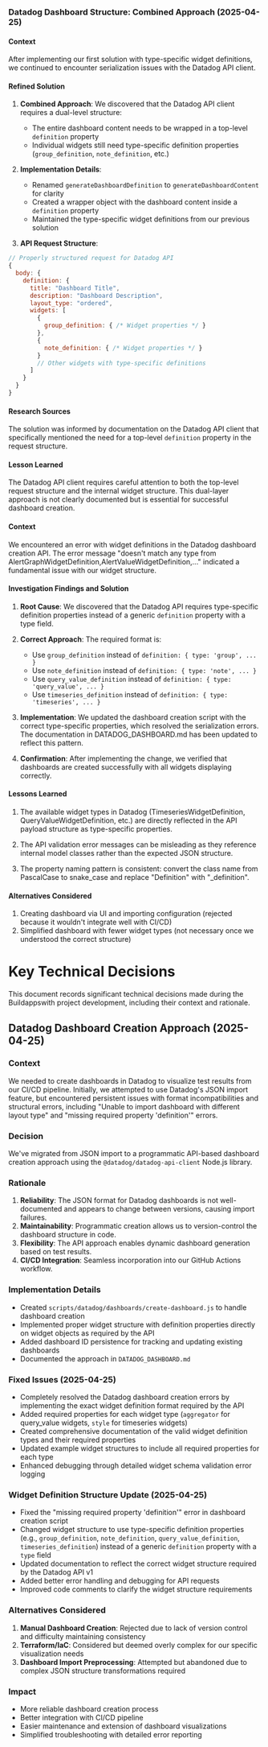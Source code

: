 ### Datadog Dashboard Structure: Combined Approach (2025-04-25)

#### Context
After implementing our first solution with type-specific widget definitions, we continued to encounter serialization issues with the Datadog API client.

#### Refined Solution
1. **Combined Approach**: We discovered that the Datadog API client requires a dual-level structure:
   - The entire dashboard content needs to be wrapped in a top-level `definition` property
   - Individual widgets still need type-specific definition properties (`group_definition`, `note_definition`, etc.)

2. **Implementation Details**:
   - Renamed `generateDashboardDefinition` to `generateDashboardContent` for clarity
   - Created a wrapper object with the dashboard content inside a `definition` property
   - Maintained the type-specific widget definitions from our previous solution

3. **API Request Structure**:
```javascript
// Properly structured request for Datadog API
{
  body: {
    definition: {
      title: "Dashboard Title",
      description: "Dashboard Description",
      layout_type: "ordered",
      widgets: [
        {
          group_definition: { /* Widget properties */ }
        },
        {
          note_definition: { /* Widget properties */ }
        }
        // Other widgets with type-specific definitions
      ]
    }
  }
}
```

#### Research Sources
The solution was informed by documentation on the Datadog API client that specifically mentioned the need for a top-level `definition` property in the request structure.

#### Lesson Learned
The Datadog API client requires careful attention to both the top-level request structure and the internal widget structure. This dual-layer approach is not clearly documented but is essential for successful dashboard creation.

#### Context
We encountered an error with widget definitions in the Datadog dashboard creation API. The error message "doesn't match any type from AlertGraphWidgetDefinition,AlertValueWidgetDefinition,..." indicated a fundamental issue with our widget structure.

#### Investigation Findings and Solution
1. **Root Cause**: We discovered that the Datadog API requires type-specific definition properties instead of a generic `definition` property with a type field.

2. **Correct Approach**: The required format is:
   - Use `group_definition` instead of `definition: { type: 'group', ... }`
   - Use `note_definition` instead of `definition: { type: 'note', ... }`
   - Use `query_value_definition` instead of `definition: { type: 'query_value', ... }`
   - Use `timeseries_definition` instead of `definition: { type: 'timeseries', ... }`

3. **Implementation**: We updated the dashboard creation script with the correct type-specific properties, which resolved the serialization errors. The documentation in DATADOG_DASHBOARD.md has been updated to reflect this pattern.

4. **Confirmation**: After implementing the change, we verified that dashboards are created successfully with all widgets displaying correctly.

#### Lessons Learned
1. The available widget types in Datadog (TimeseriesWidgetDefinition, QueryValueWidgetDefinition, etc.) are directly reflected in the API payload structure as type-specific properties.

2. The API validation error messages can be misleading as they reference internal model classes rather than the expected JSON structure.

3. The property naming pattern is consistent: convert the class name from PascalCase to snake_case and replace "Definition" with "_definition".

#### Alternatives Considered
1. Creating dashboard via UI and importing configuration (rejected because it wouldn't integrate well with CI/CD)
2. Simplified dashboard with fewer widget types (not necessary once we understood the correct structure)
# Key Technical Decisions

This document records significant technical decisions made during the Buildappswith project development, including their context and rationale.

## Datadog Dashboard Creation Approach (2025-04-25)

### Context
We needed to create dashboards in Datadog to visualize test results from our CI/CD pipeline. Initially, we attempted to use Datadog's JSON import feature, but encountered persistent issues with format incompatibilities and structural errors, including "Unable to import dashboard with different layout type" and "missing required property 'definition'" errors.

### Decision
We've migrated from JSON import to a programmatic API-based dashboard creation approach using the `@datadog/datadog-api-client` Node.js library.

### Rationale
1. **Reliability**: The JSON format for Datadog dashboards is not well-documented and appears to change between versions, causing import failures.
2. **Maintainability**: Programmatic creation allows us to version-control the dashboard structure in code.
3. **Flexibility**: The API approach enables dynamic dashboard generation based on test results.
4. **CI/CD Integration**: Seamless incorporation into our GitHub Actions workflow.

### Implementation Details
- Created `scripts/datadog/dashboards/create-dashboard.js` to handle dashboard creation
- Implemented proper widget structure with definition properties directly on widget objects as required by the API
- Added dashboard ID persistence for tracking and updating existing dashboards
- Documented the approach in `DATADOG_DASHBOARD.md`

### Fixed Issues (2025-04-25)
- Completely resolved the Datadog dashboard creation errors by implementing the exact widget definition format required by the API
- Added required properties for each widget type (`aggregator` for query_value widgets, `style` for timeseries widgets)
- Created comprehensive documentation of the valid widget definition types and their required properties
- Updated example widget structures to include all required properties for each type
- Enhanced debugging through detailed widget schema validation error logging

### Widget Definition Structure Update (2025-04-25)
- Fixed the "missing required property 'definition'" error in dashboard creation script
- Changed widget structure to use type-specific definition properties (e.g., `group_definition`, `note_definition`, `query_value_definition`, `timeseries_definition`) instead of a generic `definition` property with a `type` field
- Updated documentation to reflect the correct widget structure required by the Datadog API v1
- Added better error handling and debugging for API requests
- Improved code comments to clarify the widget structure requirements

### Alternatives Considered
1. **Manual Dashboard Creation**: Rejected due to lack of version control and difficulty maintaining consistency
2. **Terraform/IaC**: Considered but deemed overly complex for our specific visualization needs
3. **Dashboard Import Preprocessing**: Attempted but abandoned due to complex JSON structure transformations required

### Impact
- More reliable dashboard creation process
- Better integration with CI/CD pipeline
- Easier maintenance and extension of dashboard visualizations
- Simplified troubleshooting with detailed error reporting
